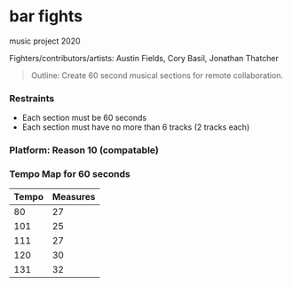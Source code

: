 # bar fights
music project 2020

Fighters/contributors/artists: Austin Fields, Cory Basil, Jonathan Thatcher

>  Outline: Create 60 second musical sections for remote collaboration.

### Restraints

* Each section must be 60 seconds
* Each section must have no more than 6 tracks (2 tracks each)

### Platform: Reason 10 (compatable)

### Tempo Map for 60 seconds

Tempo | Measures
-------|-------
80 | 27
101 | 25
111 | 27
120 | 30
131 | 32


